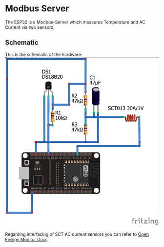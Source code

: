 # Modbus Server
The ESP32 is a Modbus-Server which measures Temperature and AC Current via two sensors.   

## Schematic
This is the schematic of the hardware:   
![Schematic of ESP32 with SCT013 and DS18B20](https://github.com/h4med/ESP32-ModubsServer-FREERTOS/blob/main/Docs/ESP32_SCT013_DS18B20.jpg)    

Regarding interfacing of SCT AC current sensors you can refer to [Open Energy Monitor Docs](https://docs.openenergymonitor.org/electricity-monitoring/ct-sensors/interface-with-arduino.html)   
